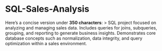 # SQL-Sales-Analysis
Here’s a concise version under **350 characters**:  > SQL project focused on analyzing and managing sales data. Includes queries for joins, subqueries, grouping, and reporting to generate business insights. Demonstrates core database concepts such as normalization, data integrity, and query optimization within a sales environment.
